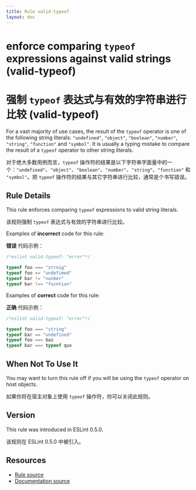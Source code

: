 ```yaml
---
title: Rule valid-typeof
layout: doc
---
```

<!-- Note: No pull requests accepted for this file. See README.md in the root directory for details. -->

# enforce comparing `typeof` expressions against valid strings (valid-typeof)

# 强制 `typeof` 表达式与有效的字符串进行比较 (valid-typeof)

For a vast majority of use cases, the result of the `typeof` operator is one of the following string literals: `"undefined"`, `"object"`, `"boolean"`, `"number"`, `"string"`, `"function"` and `"symbol"`. It is usually a typing mistake to compare the result of a `typeof` operator to other string literals.

对于绝大多数用例而言，`typeof` 操作符的结果是以下字符串字面量中的一个：`"undefined"`、`"object"`、`"boolean"`、`"number"`、`"string"`、`"function"` 和 `"symbol"`。把 `typeof` 操作符的结果与其它字符串进行比较，通常是个书写错误。

## Rule Details

This rule enforces comparing `typeof` expressions to valid string literals.

该规则强制 `typeof` 表达式与有效的字符串进行比较。

Examples of **incorrect** code for this rule:

**错误** 代码示例：

```js
/*eslint valid-typeof: "error"*/

typeof foo === "strnig"
typeof foo == "undefimed"
typeof bar != "nunber"
typeof bar !== "fucntion"
```

Examples of **correct** code for this rule:

**正确** 代码示例：

```js
/*eslint valid-typeof: "error"*/

typeof foo === "string"
typeof bar == "undefined"
typeof foo === baz
typeof bar === typeof qux
```

## When Not To Use It

You may want to turn this rule off if you will be using the `typeof` operator on host objects.

如果你将在宿主对象上使用 `typeof` 操作符，你可以关闭此规则。

## Version

This rule was introduced in ESLint 0.5.0.

该规则在 ESLint 0.5.0 中被引入。

## Resources

* [Rule source](https://github.com/eslint/eslint/tree/master/lib/rules/valid-typeof.js)
* [Documentation source](https://github.com/eslint/eslint/tree/master/docs/rules/valid-typeof.md)
